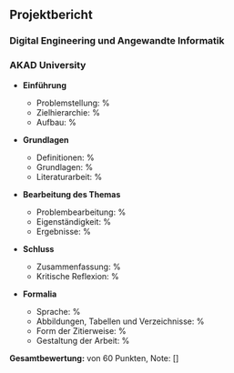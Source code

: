 ## Projektbericht
### Digital Engineering und Angewandte Informatik
### AKAD University

- **Einführung**
   - Problemstellung:                           %
   - Zielhierarchie:                            %
   - Aufbau:                                    %

- **Grundlagen**
   - Definitionen:                              %
   - Grundlagen:                                %
   - Literaturarbeit:                           %

- **Bearbeitung des Themas**
   - Problembearbeitung:                        %
   - Eigenständigkeit:                          %
   - Ergebnisse:                                %

- **Schluss**
   - Zusammenfassung:                           %
   - Kritische Reflexion:                       %

- **Formalia**
   - Sprache:                                   %
   - Abbildungen, Tabellen und Verzeichnisse:   %
   - Form der Zitierweise:                      %
   - Gestaltung der Arbeit:                     %

**Gesamtbewertung:** von 60 Punkten, Note: []